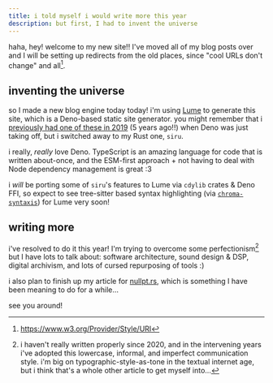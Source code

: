 ```yaml
---
title: i told myself i would write more this year
description: but first, I had to invent the universe
---
```


haha, hey! welcome to my new site!! I've moved all of my blog posts over and I will be setting up redirects from the old places, since "cool URLs don't change" and all[^1].

[^1]: https://www.w3.org/Provider/Style/URI

## inventing the universe

so I made a new blog engine today today! i'm using [Lume](https://lume.land/) to generate this site, which is a Deno-based static site generator.
you might remember that i [previously had one of these in 2019](https://github.com/char/side) (5 years ago!!) when Deno was just taking off,
but i switched away to my Rust one, `siru`.

i really, _really_ love Deno. TypeScript is an amazing language for code that is written about-once,
and the ESM-first approach + not having to deal with Node dependency management is great :3

i _will_ be porting some of `siru`'s features to Lume via `cdylib` crates & Deno FFI, so expect to see tree-sitter based syntax highlighting (via [`chroma-syntaxis`](https://git.lavender.software/charlotte/chroma-syntaxis)) for Lume very soon!

## writing more

i've resolved to do it this year! I'm trying to overcome some perfectionism[^2] but I have lots to talk about: software architecture, sound design & DSP, digital archivism, and lots of cursed repurposing of tools :)

[^2]: i haven't really written properly since 2020, and in the intervening years i've adopted this lowercase, informal, and imperfect communication style. i'm big on typographic-style-as-tone in the textual internet age, but i think that's a whole other article to get myself into…

i also plan to finish up my article for [nullpt.rs](https://nullpt.rs/), which is something I have been meaning to do for a while…

see you around!
